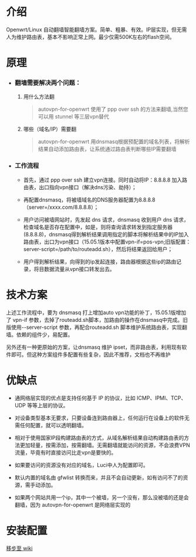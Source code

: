 # 介绍
Openwrt/Linux 自动翻墙智能翻墙方案。简单、粗暴、有效。IP层实现，但无需人为维护路由表，基本不影响正常上网。最少仅需500K左右的flash空间。

# 原理
* ### 翻墙需要解决两个问题： 

    1. 用什么方法翻

        > autovpn-for-openwrt 使用了 ppp over ssh 的方法来翻墙,当然您可以用 stunnel 等三层vpn替代
        
    2. 哪些（域名/IP）需要翻

        > autovpn-for-openwrt 用dnsmasq根据预配置的域名列表，将解析结果自动添加路由表，让系统通过路由表判断哪些IP需要翻墙

* ### 工作流程

    * 首先，通过 ppp over ssh 建立vpn连接。同时自动将IP：8.8.8.8 加入路由表，出口指向vpn接口（解决dns污染、劫持）；
    
    * 再配置dnsmasq，将被墙域名的DNS服务器配置为8.8.8.8（server=/xxxx.com/8.8.8.8）；
    
    * 用户访问被墙网站时，先发起 dns 请求，dnsmasq 收到用户 dns 请求，检查域名是否存在配置中，如是，则将查询请求转发到指定服务器(8.8.8.8)，dnsmasq得到解析结果调用指定的脚本将解析结果中的IP加入路由表，出口为vpn接口（15.05.1版本中配置vpn-if=pos-vpn;旧版配置：server-script=/path/to/routeadd.sh），然后将结果返回给用户；
    
    * 用户得到解析结果，向得到的ip发起连接，路由器根据这些ip的路由记录，将目数据流量从vpn接口转发出去。


# 技术方案

上述工作流程中，要为 dnsmasq 打上增加auto vpn功能的补丁，15.05.1版增加了 vpn-if 参数，去掉了routeadd.sh脚本，加路由的操作在dnsmasq中完成。旧版使用--server-script 参数，再配合routeadd.sh 脚本维护系统路由表，实现翻墙。依赖的组件少，易配置。

另外还有一种更原始的方案，让dnsmasq 维护 ipset，而非路由表，利用现有软件即可。但这种方案组件多配置有些复杂，因此不推荐，文档也不再维护

# 优缺点
  * 通网络层实现的优点是支持任何基于 IP 的协议，比如 ICMP、IPMI、TCP、UDP 等等上层的协议。
  
  * 对设备类型基本无要求，只要设备连到路由器上，任何运行在设备上的软件无需任何配置，就可以透明翻墙。
  
  * 相对于使用国家IP段构建路由表的方式，从域名解析结果自动构建路由表的方法更加轻量，按需添加，按需翻墙。无需翻墙就能访问的资源，不会浪费VPN流量，毕竟有时直接访问比走vpn是要快的。

  * 如果要访问的资源没有对应的域名，Luci中人为配置即可。
  
  * 默认内置的域名由 gfwlist 转换而来，并且不会自动更新，如有访问不了的资源，需手动添加。
  
  * 如果两个网站共用一个ip，其中一个被墙，另一个没有，那么没被墙的还是会翻墙，因为 autovpn-for-openwrt 是网络层实现的
  
# 安装配置

[移步至 wiki](https://github.com/autovpn4openwrt/autovpn-for-openwrt/wiki/Home)

